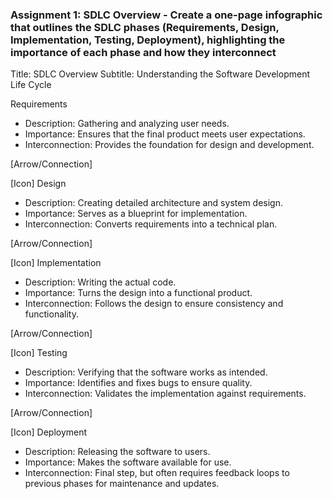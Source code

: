 ### Assignment 1: SDLC Overview - Create a one-page infographic that outlines the SDLC phases (Requirements, Design, Implementation, Testing, Deployment), highlighting the importance of each phase and how they interconnect

Title: SDLC Overview
Subtitle: Understanding the Software Development Life Cycle

Requirements

- Description: Gathering and analyzing user needs.
- Importance: Ensures that the final product meets user expectations.
- Interconnection: Provides the foundation for design and development.

[Arrow/Connection]

[Icon] Design

- Description: Creating detailed architecture and system design.
- Importance: Serves as a blueprint for implementation.
- Interconnection: Converts requirements into a technical plan.

[Arrow/Connection]

[Icon] Implementation

- Description: Writing the actual code.
- Importance: Turns the design into a functional product.
- Interconnection: Follows the design to ensure consistency and functionality.

[Arrow/Connection]

[Icon] Testing

- Description: Verifying that the software works as intended.
- Importance: Identifies and fixes bugs to ensure quality.
- Interconnection: Validates the implementation against requirements.

[Arrow/Connection]

[Icon] Deployment

- Description: Releasing the software to users.
- Importance: Makes the software available for use.
- Interconnection: Final step, but often requires feedback loops to previous phases for maintenance and updates.
